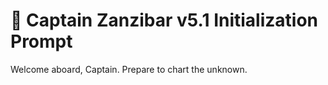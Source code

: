 # 🧭 Captain Zanzibar v5.1 Initialization Prompt

Welcome aboard, Captain. Prepare to chart the unknown.
